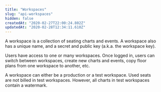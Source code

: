 ```yaml
---
title: "Workspaces"
slug: "api-workspaces"
hidden: false
createdAt: "2020-02-27T22:00:24.802Z"
updatedAt: "2020-02-28T12:34:11.610Z"
---
```

A workspace is a collection of seating charts and events. A workspace also has a unique name, and a secret and public key (a.k.a. the workspace key). 

Users have access to one or many workspaces. Once logged in, users can switch between workspaces, create new charts and events, copy floor plans from one workspace to another, etc.

A workspace can either be a production or a test workspace. Used seats are not billed in test workspaces. However, all charts in test workspaces contain a watermark.
